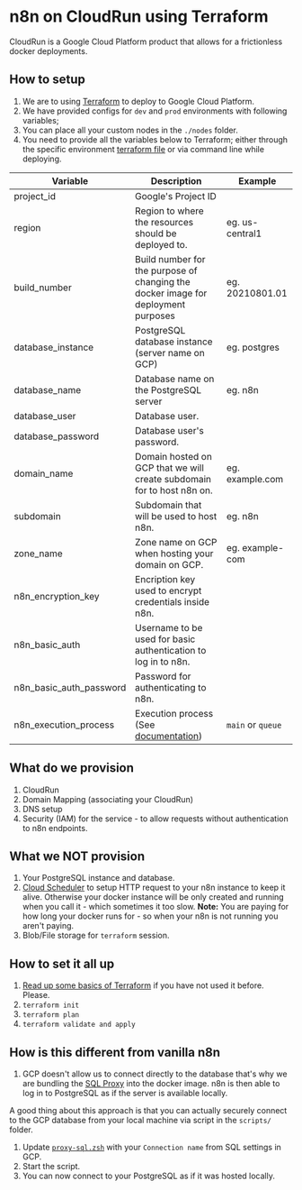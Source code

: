 # n8n on CloudRun using Terraform

CloudRun is a Google Cloud Platform product that allows for a frictionless docker deployments.

## How to setup

1. We are to using [Terraform](https://www.terraform.io/) to deploy to Google Cloud Platform.
1. We have provided configs for `dev` and `prod` environments with following variables;
1. You can place all your custom nodes in the `./nodes` folder.
1. You need to provide all the variables below to Terraform; either through the specific environment [terraform file](infrastructure/dev.tfvars) or via command line while deploying.

| Variable                | Description                                                                                                         | Example           |
| ----------------------- | ------------------------------------------------------------------------------------------------------------------- | ----------------- |
| project_id              | Google's Project ID                                                                                                 |                   |
| region                  | Region to where the resources should be deployed to.                                                                | eg. us-central1   |
| build_number            | Build number for the purpose of changing the docker image for deployment purposes                                   | eg. 20210801.01   |
| database_instance       | PostgreSQL database instance (server name on GCP)                                                                   | eg. postgres      |
| database_name           | Database name on the PostgreSQL server                                                                              | eg. n8n           |
| database_user           | Database user.                                                                                                      |                   |
| database_password       | Database user's password.                                                                                           |                   |
| domain_name             | Domain hosted on GCP that we will create subdomain for to host n8n on.                                              | eg. example.com   |
| subdomain               | Subdomain that will be used to host n8n.                                                                            | eg. n8n           |
| zone_name               | Zone name on GCP when hosting your domain on GCP.                                                                   | eg. example-com   |
| n8n_encryption_key      | Encription key used to encrypt credentials inside n8n.                                                              |                   |
| n8n_basic_auth          | Username to be used for basic authentication to log in to n8n.                                                      |                   |
| n8n_basic_auth_password | Password for authenticating to n8n.                                                                                 |                   |
| n8n_execution_process   | Execution process (See [documentation](https://docs.n8n.io/getting-started/installation/advanced/scaling-n8n.html)) | `main` or `queue` |

## What do we provision

1. CloudRun
2. Domain Mapping (associating your CloudRun)
3. DNS setup
4. Security (IAM) for the service - to allow requests without authentication to n8n endpoints.

## What we NOT provision

1. Your PostgreSQL instance and database.
2. [Cloud Scheduler](https://cloud.google.com/scheduler/) to setup HTTP request to your n8n instance to keep it alive. Otherwise your docker instance will be only created and running when you call it - which sometimes it too slow. **Note:** You are paying for how long your docker runs for - so when your n8n is not running you aren't paying.
3. Blob/File storage for `terraform` session.

## How to set it all up

1. [Read up some basics of Terraform](https://cloud.google.com/community/tutorials/getting-started-on-gcp-with-terraform) if you have not used it before. Please.
2. `terraform init`
3. `terraform plan`
4. `terraform validate and apply`

## How is this different from vanilla n8n

1. GCP doesn't allow us to connect directly to the database that's why we are bundling the [SQL Proxy](https://github.com/GoogleCloudPlatform/cloudsql-proxy) into the docker image. n8n is then able to log in to PostgreSQL as if the server is available locally.

A good thing about this approach is that you can actually securely connect to the GCP database from your local machine via script in the `scripts/` folder.

1. Update [`proxy-sql.zsh`](scripts/proxy-sql.zsh) with your `Connection name` from SQL settings in GCP.
2. Start the script.
3. You can now connect to your PostgreSQL as if it was hosted locally.
